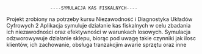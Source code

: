                     ----SYMULACJA KAS FISKALNYCH----
  Projekt zrobiony na potrzeby kursu Niezawodność i Diagnostyka Układów Cyfrowych 2
  Aplikacja symuluje działanie kas fiskalnych w celu zbadania ich niezawodności oraz
  efektywności w warunkach losowych. Symulacja odzworowywuje działanie sklepu, biorąc pod uwagę 
  takie czynniki jak ilosc klientów, ich zachowanie, obsługa tranzakcjim awarie sprzętu oraz inne
